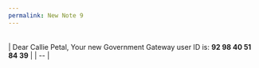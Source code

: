 ```yaml
---
permalink: New Note 9
---
```

|  |
| -- |



| Dear Callie Petal,
Your new Government Gateway user ID is:
**92 98 40 51 84 39** |
| -- |